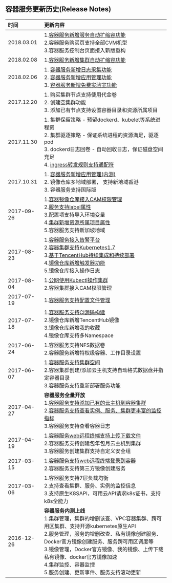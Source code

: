 ## 容器服务更新历史(Release Notes)

|时间|更新内容|
|:--|:---|
|2018.03.01|1.[容器服务新增服务自动扩缩容功能](http://tcecqpoc.fsphere.cn/document/product/457/14209)<br>2.容器服务购买页支持全部CVM机型<br>3.容器服务控制台页面接入新版重构|
|2018.02.08|1.[容器服务新增集群自动扩缩容功能](http://tcecqpoc.fsphere.cn/document/product/457/6779)|
|2018.02.06|1. [容器服务新增日志采集功能](http://tcecqpoc.fsphere.cn/document/product/457/13658) <br>2. [容器服务新增应用管理功能](http://tcecqpoc.fsphere.cn/document/product/457/12198) <br>3. [容器服务新增免费实验室功能](http://console.tce.fsphere.cn/ccs/lab)|
|2017.12.20|1. 购买集群节点支持使用代金卷<br>2. 创建空集群功能<br>3. 添加已有节点支持设置容器目录和资源所属项目|
|2017.11.30|1. 集群保留策略 - 预留dockerd、kubelet等系统进程资<br>2. 集群驱逐策略 - 保证系统进程的资源满足，驱逐pod<br>3. dockerd日志回卷 - 自动回收日志，保证磁盘空间充足<br>4. [ingress转发规则支持通配符](http://tcecqpoc.fsphere.cn/document/product/457/9111#.E5.9F.9F.E5.90.8D.E9.80.9A.E9.85.8D.E7.AC.A6.E8.AF.B4.E6.98.8E)|
|2017.10.31|1. [容器服务新增应用管理(内测)](http://tcecqpoc.fsphere.cn/act/apply/ccs_application)<br>2. 镜像仓库多地域部署， 支持新地域香港<br>3. 容器服务支持国际版|
|2017-09-26|1.[容器镜像仓库接入CAM权限管理](http://tcecqpoc.fsphere.cn/document/product/457/11527)<br>2.[服务支持label属性](http://tcecqpoc.fsphere.cn/document/product/457/11360)<br>3.配置项支持导入环境变量<br>4.[集群新增资源所属项目属性](http://tcecqpoc.fsphere.cn/document/product/457/11185)<br>5.容器服务支持新加坡地域|
|2017-08-23|1.[容器服务接入告警平台](http://tcecqpoc.fsphere.cn/document/product/457/10784)<br> 2.[容器集群支持Kubernetes1.7](http://tcecqpoc.fsphere.cn/act/apply/ccs_kubernetes_1_7_3 )<br>3.[基于TencentHub持续集成和持续部署](http://tcecqpoc.fsphere.cn/document/product/457/11039)<br>4.[镜像仓库新增触发器功能](http://tcecqpoc.fsphere.cn/document/product/457/10155)<br>5.镜像仓库接入操作日志|
|2017-08-04|1.[公网使用Kubectl操作集群](http://tcecqpoc.fsphere.cn/document/product/457/8438)<br> 2.容器集群接入CAM权限管理|
|2017-07-19|1.[容器服务支持配置文件管理](http://tcecqpoc.fsphere.cn/document/product/457/10173)|
|2017-07-18|1.[容器服务支持CI源码构建](http://tcecqpoc.fsphere.cn/document/product/457/10151)<br>2.镜像仓库新增TencentHub镜像<br>3.镜像仓库新增我的收藏<br>4.镜像仓库支持多Namespace|
|2017-06-24|1.容器服务支持NFS数据卷<br>2.容器服务新增特权级容器、工作目录设置<br>|
|2017-06-07|1.[容器服务支持集群空间](http://tcecqpoc.fsphere.cn/document/product/457/9091#.E5.88.9B.E5.BB.BA.E9.9B.86.E7.BE.A4.E7.A9.BA.E9.97.B4)<br>2.容器集群创建/添加云主机支持自动格式数据盘并指定容器目录<br>3.容器服务支持重新部署服务功能|
|2017-04-27|**容器服务全量开放**<br>1.[容器服务支持添加已有的云主机到容器集群](http://tcecqpoc.fsphere.cn/document/product/457/9786)<br>2.[容器服务支持查看实例、服务、集群更丰富的监控指标](http://tcecqpoc.fsphere.cn/document/product/457/9187)<br>3.容器服务支持查看容器日志|
|2017-04-19|1.[容器服务web远程终端支持上传下载文件](http://tcecqpoc.fsphere.cn/document/product/457/9120#.E6.96.87.E4.BB.B6.E4.B8.8A.E4.BC.A0.E4.B8.8B.E8.BD.BD3)<br>2.容器服务支持创建包年包月云主机到集群<br>3.容器服务创建集群支持自定义安全组|
|2017-03-15|1.[容器服务支持web远程终端登录到容器](http://tcecqpoc.fsphere.cn/document/product/457/9120)<br>2.容器服务支持第三方镜像创建服务|
|2017-03-06|1.容器服务支持7层负载均衡<br>2.支持查看集群、服务、实例的监控信息<br>3.支持原生K8SAPI，可用云API请求k8s证书，支持k8s全能力|
|2016-12-26|**容器服务内测上线**<br>1.集群管理，集群的增删该查、VPC容器集群、跨可用区集群、支持开源kubernetes原生API<br>2.服务管理，服务的增删改查、私有镜像创建服务、Docker官方镜像创建服务、服务跨可用区调度等<br>3.镜像管理，Docker官方镜像、我的镜像、上传下载私有镜像、docker官方镜像加速<br>4.集群监控、容器监控<br>5.服务创建、更新事件、服务支持滚动更新|


